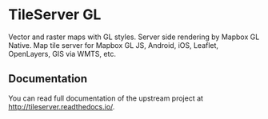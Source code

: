 # TileServer GL

Vector and raster maps with GL styles. Server side rendering by Mapbox GL Native. Map tile server for Mapbox GL JS, Android, iOS, Leaflet, OpenLayers, GIS via WMTS, etc.


## Documentation

You can read full documentation of the upstream project at http://tileserver.readthedocs.io/.
